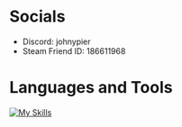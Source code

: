 # Socials
- Discord: johnypier
- Steam Friend ID: 186611968

# Languages and Tools
[![My Skills](https://skillicons.dev/icons?i=java,python,idea,gradle,vscode,spring,docker,kubernetes,firebase,postman,discord,bots,bitbucket,github,linux,windows,raspberrypi,unreal)](https://skillicons.dev)

